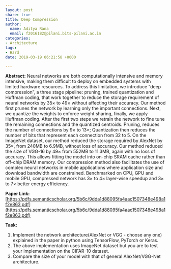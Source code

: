 ```yaml
---
layout: post
share: true
title: Deep Compression
author:
  name: Aditya Rana
  email: f2016182@pilani.bits-pilani.ac.in
categories:
- Architecture
tags:
- Hard
date: 2019-03-19 06:21:58 +0000

---
```

**Abstract:** Neural networks are both computationally intensive and memory intensive, making them difficult to deploy on embedded systems with limited hardware resources. To address this limitation, we introduce “deep compression”, a three stage pipeline: pruning, trained quantization and Huffman coding, that work together to reduce the storage requirement of neural networks by 35× to 49× without affecting their accuracy. Our method first prunes the network by learning only the important connections. Next, we quantize the weights to enforce weight sharing, finally, we apply Huffman coding. After the first two steps we retrain the network to fine tune the remaining connections and the quantized centroids. Pruning, reduces the number of connections by 9× to 13×; Quantization then reduces the number of bits that represent each connection from 32 to 5. On the ImageNet dataset, our method reduced the storage required by AlexNet by 35×, from 240MB to 6.9MB, without loss of accuracy. Our method reduced the size of VGG-16 by 49× from 552MB to 11.3MB, again with no loss of accuracy. This allows fitting the model into on-chip SRAM cache rather than off-chip DRAM memory. Our compression method also facilitates the use of complex neural networks in mobile applications where application size and download bandwidth are constrained. Benchmarked on CPU, GPU and mobile GPU, compressed network has 3× to 4× layer-wise speedup and 3× to 7× better energy efficiency.

**Paper Link:** [https://pdfs.semanticscholar.org/5b6c/9dda1d88095fa4aac1507348e498a1f2e863.pdf](https://pdfs.semanticscholar.org/5b6c/9dda1d88095fa4aac1507348e498a1f2e863.pdf)

**Task:** 

1. Implement the network architecture(AlexNet or VGG - choose any one) explained in the paper in python using TensorFlow, PyTorch or Keras. 
2. The above implementation uses ImageNet dataset but you are to test your implementation on the CIFAR-10 dataset.
3. Compare the size of your model with that of general AlexNet/VGG-Net architecture.